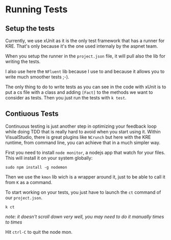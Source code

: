 # Running Tests

## Setup the tests
Currently, we use xUnit as it is the only test framework that has
a runner for KRE. That's only because it's the one used internaly
by the aspnet team.

When you setup the runner in the `project.json` file, it will pull
also the lib for writing the tests.

I also use here the `NFluent` lib because I use to and because it
allows you to write much smoother tests ;-).

The only thing to do to write tests as you can see in the code with
xUnit is to put a cs file with a class and adding `[Fact]` to the
methods we want to consider as tests. Then you just run the tests
with `k test`.

## Contiuous Tests

Continuous testing is just another step in optimizing your feedback
loop while doing TDD that is really hard to avoid when you start using
it. Within VisualStudio, there is great plugins like `NCrunch` but here
with the KRE runtime, from command line, you can achieve that in a much
simpler way.

First you need to install `node monitor`, a nodejs app that watch for
your files. This will install it on your system globally:

    sudo npm install -g nodemon

Then we use the `kmon` lib wich is a wrapper around it, just to be able
to call it from `K` as a command.

To start working on your tests, you just have to launch the `ct` command of
our `project.json`.

    k ct

_note: it doesn't scroll down very well, you may need to do it manually
times to times_

Hit `ctrl-C` to quit the node mon.
